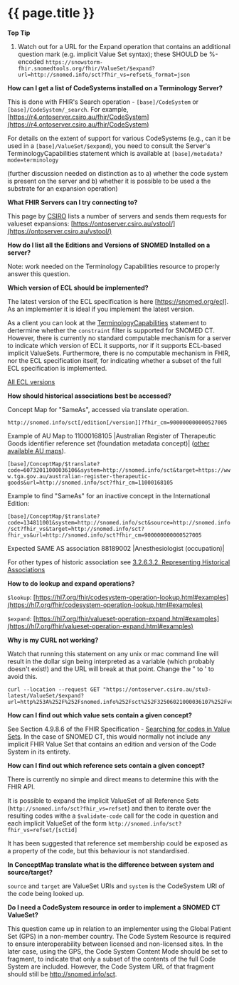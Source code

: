 # {{ page.title }}

**Top Tip**

1. Watch out for a URL for the Expand operation that contains an additional question mark (e.g. implicit Value Set syntax); these SHOULD be %-encoded
`https://snowstorm-fhir.snomedtools.org/fhir/ValueSet/$expand?url=http://snomed.info/sct?fhir_vs=refset&_format=json`


**How can I get a list of CodeSystems installed on a Terminology Server?**

This is done with FHIR's Search operation - `[base]/CodeSystem` or `[base]/CodeSystem/_search`.
For example, [https://r4.ontoserver.csiro.au/fhir/CodeSystem](https://r4.ontoserver.csiro.au/fhir/CodeSystem)

For details on the extent of support for various CodeSystems (e.g., can it be used in a `[base]/ValueSet/$expand`), you need to consult the Server's TerminologyCapabilities statement which is available at `[base]/metadata?mode=terminology`

(further discussion needed on distinction as to a) whether the code system is present on the server and b) whether it is possible to be used a the substrate for an expansion operation)

**What FHIR Servers can I try connecting to?**

This page by [CSIRO](https://csiro.au) lists a number of servers and sends them requests for valueset expansions:
[https://ontoserver.csiro.au/vstool/](https://ontoserver.csiro.au/vstool/)

**How do I list all the Editions and Versions of SNOMED Installed on a server?**

Note: work needed on the Terminology Capabilities resource to properly answer this question.

**Which version of ECL should be implemented?**

The latest version of the ECL specification is here [https://snomed.org/ecl].
As an implementer it is ideal if you implement the latest version.

As a client you can look at the [TerminologyCapabilities](https://hl7.org/fhir/terminologycapabilities.html) statement to dertermine whether the `constraint` filter is supported for SNOMED CT.
However, there is currently no standard computable mechanism for a server to indicate which version of ECL it supports, nor if it supports ECL-based implicit ValueSets.
Furthermore, there is no computable mechanism in FHIR, nor the ECL specification itself, for indicating whether a subset of the full ECL specification is implemented.

[All ECL versions](https://confluence.ihtsdotools.org/x/DxH-AQ)

**How should historical associations best be accessed?**

Concept Map for "SameAs", accessed via translate operation.

`http://snomed.info/sct[/edition[/version]]?fhir_cm=900000000000527005`

Example of AU Map to 11000168105 |Australian Register of Therapeutic Goods identifier reference set (foundation metadata concept)| ([other available AU maps](https://confluence.ihtsdotools.org/x/1YeJAw)).

`[base]/ConceptMap/$translate?code=60732011000036106&system=http://snomed.info/sct&target=https://www.tga.gov.au/australian-register-therapeutic-goods&url=http://snomed.info/sct?fhir_cm=11000168105`

Example to find "SameAs" for an inactive concept in the International Edition:

`[base]/ConceptMap/$translate?code=134811001&system=http://snomed.info/sct&source=http://snomed.info/sct?fhir_vs&target=http://snomed.info/sct?fhir_vs&url=http://snomed.info/sct?fhir_cm=900000000000527005`

Expected SAME AS association 88189002 |Anesthesiologist (occupation)|

For other types of historic association see [3.2.6.3.2. Representing Historical Associations](https://confluence.ihtsdotools.org/x/8hglAg)


**How to do lookup and expand operations?**

`$lookup`: [https://hl7.org/fhir/codesystem-operation-lookup.html#examples](https://hl7.org/fhir/codesystem-operation-lookup.html#examples)

`$expand`: [https://hl7.org/fhir/valueset-operation-expand.html#examples](https://hl7.org/fhir/valueset-operation-expand.html#examples)

**Why is my CURL not working?**

Watch that running this statement on any unix or mac command line will result in the dollar sign being interpreted as a variable (which probably doesn't exist!) and the URL will break at that point.   Change the " to ' to avoid this.

```
curl --location --request GET "https://ontoserver.csiro.au/stu3-latest/ValueSet/$expand?url=http%253A%252F%252Fsnomed.info%252Fsct%252F32506021000036107%252Fversion%252F20160630%253Ffhir_vs%253Drefset%252F929360061000036106&_format=xml"
```

**How can I find out which value sets contain a given concept?**

See Section 4.9.8.6 of the FHIR Specification - [Searching for codes in Value Sets](http://hl7.org/fhir/valueset.html#search).
In the case of SNOMED CT, this would normally not include any implicit FHIR Value Set that contains an edition and version of the Code System in its entirety.

**How can I find out which reference sets contain a given concept?**

There is currently no simple and direct means to determine this with the FHIR API.

It is possible to expand the implicit ValueSet of all Reference Sets (`http://snomed.info/sct?fhir_vs=refset`) and then to iterate over the resulting codes withe a `$validate-code` call for the code in question and each implicit ValueSet of the form `http://snomed.info/sct?fhir_vs=refset/[sctid]`

It has been suggested that reference set membership could be exposed as a property of the code, but this behaviour is not standardised.


**In ConceptMap translate what is the difference between system and source/target?**

`source` and `target` are ValueSet URIs and `system` is the CodeSystem URI of the code being looked up.

**Do I need a CodeSystem resource in order to implement a SNOMED CT ValueSet?**

This question came up in relation to an implementer using the Global Patient Set (GPS) in a non-member country.   The Code System Resource is required to ensure interoperability between licensed and non-licensed sites. In the later case, using the GPS, the Code System Content Mode should be set to fragment, to indicate that only a subset of the contents of the full Code System are included. However, the Code System URL of that fragment should still be http://snomed.info/sct.

